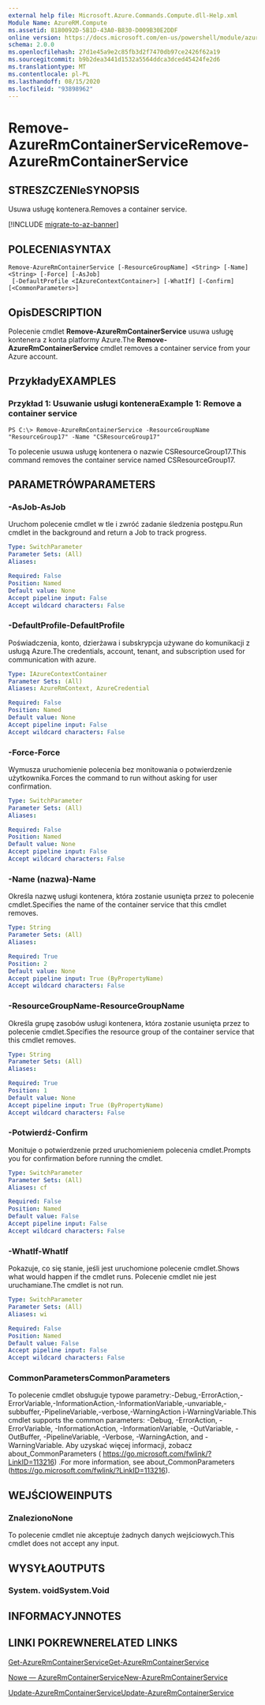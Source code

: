 ```yaml
---
external help file: Microsoft.Azure.Commands.Compute.dll-Help.xml
Module Name: AzureRM.Compute
ms.assetid: 8180092D-5B1D-43A0-B830-D009B30E2DDF
online version: https://docs.microsoft.com/en-us/powershell/module/azurerm.compute/remove-azurermcontainerservice
schema: 2.0.0
ms.openlocfilehash: 27d1e45a9e2c85fb3d2f7470db97ce2426f62a19
ms.sourcegitcommit: b9b2dea3441d1532a5564ddca3dced45424fe2d6
ms.translationtype: MT
ms.contentlocale: pl-PL
ms.lasthandoff: 08/15/2020
ms.locfileid: "93898962"
---
```

# <span data-ttu-id="e8b55-101">Remove-AzureRmContainerService</span><span class="sxs-lookup"><span data-stu-id="e8b55-101">Remove-AzureRmContainerService</span></span>

## <span data-ttu-id="e8b55-102">STRESZCZENIe</span><span class="sxs-lookup"><span data-stu-id="e8b55-102">SYNOPSIS</span></span>
<span data-ttu-id="e8b55-103">Usuwa usługę kontenera.</span><span class="sxs-lookup"><span data-stu-id="e8b55-103">Removes a container service.</span></span>

[!INCLUDE [migrate-to-az-banner](../../includes/migrate-to-az-banner.md)]

## <span data-ttu-id="e8b55-104">POLECENIA</span><span class="sxs-lookup"><span data-stu-id="e8b55-104">SYNTAX</span></span>

```
Remove-AzureRmContainerService [-ResourceGroupName] <String> [-Name] <String> [-Force] [-AsJob]
 [-DefaultProfile <IAzureContextContainer>] [-WhatIf] [-Confirm] [<CommonParameters>]
```

## <span data-ttu-id="e8b55-105">Opis</span><span class="sxs-lookup"><span data-stu-id="e8b55-105">DESCRIPTION</span></span>
<span data-ttu-id="e8b55-106">Polecenie cmdlet **Remove-AzureRmContainerService** usuwa usługę kontenera z konta platformy Azure.</span><span class="sxs-lookup"><span data-stu-id="e8b55-106">The **Remove-AzureRmContainerService** cmdlet removes a container service from your Azure account.</span></span>

## <span data-ttu-id="e8b55-107">Przykłady</span><span class="sxs-lookup"><span data-stu-id="e8b55-107">EXAMPLES</span></span>

### <span data-ttu-id="e8b55-108">Przykład 1: Usuwanie usługi kontenera</span><span class="sxs-lookup"><span data-stu-id="e8b55-108">Example 1: Remove a container service</span></span>
```
PS C:\> Remove-AzureRmContainerService -ResourceGroupName "ResourceGroup17" -Name "CSResourceGroup17"
```

<span data-ttu-id="e8b55-109">To polecenie usuwa usługę kontenera o nazwie CSResourceGroup17.</span><span class="sxs-lookup"><span data-stu-id="e8b55-109">This command removes the container service named CSResourceGroup17.</span></span>

## <span data-ttu-id="e8b55-110">PARAMETRÓW</span><span class="sxs-lookup"><span data-stu-id="e8b55-110">PARAMETERS</span></span>

### <span data-ttu-id="e8b55-111">-AsJob</span><span class="sxs-lookup"><span data-stu-id="e8b55-111">-AsJob</span></span>
<span data-ttu-id="e8b55-112">Uruchom polecenie cmdlet w tle i zwróć zadanie śledzenia postępu.</span><span class="sxs-lookup"><span data-stu-id="e8b55-112">Run cmdlet in the background and return a Job to track progress.</span></span>

```yaml
Type: SwitchParameter
Parameter Sets: (All)
Aliases: 

Required: False
Position: Named
Default value: None
Accept pipeline input: False
Accept wildcard characters: False
```

### <span data-ttu-id="e8b55-113">-DefaultProfile</span><span class="sxs-lookup"><span data-stu-id="e8b55-113">-DefaultProfile</span></span>
<span data-ttu-id="e8b55-114">Poświadczenia, konto, dzierżawa i subskrypcja używane do komunikacji z usługą Azure.</span><span class="sxs-lookup"><span data-stu-id="e8b55-114">The credentials, account, tenant, and subscription used for communication with azure.</span></span>

```yaml
Type: IAzureContextContainer
Parameter Sets: (All)
Aliases: AzureRmContext, AzureCredential

Required: False
Position: Named
Default value: None
Accept pipeline input: False
Accept wildcard characters: False
```

### <span data-ttu-id="e8b55-115">-Force</span><span class="sxs-lookup"><span data-stu-id="e8b55-115">-Force</span></span>
<span data-ttu-id="e8b55-116">Wymusza uruchomienie polecenia bez monitowania o potwierdzenie użytkownika.</span><span class="sxs-lookup"><span data-stu-id="e8b55-116">Forces the command to run without asking for user confirmation.</span></span>

```yaml
Type: SwitchParameter
Parameter Sets: (All)
Aliases: 

Required: False
Position: Named
Default value: None
Accept pipeline input: False
Accept wildcard characters: False
```

### <span data-ttu-id="e8b55-117">-Name (nazwa)</span><span class="sxs-lookup"><span data-stu-id="e8b55-117">-Name</span></span>
<span data-ttu-id="e8b55-118">Określa nazwę usługi kontenera, która zostanie usunięta przez to polecenie cmdlet.</span><span class="sxs-lookup"><span data-stu-id="e8b55-118">Specifies the name of the container service that this cmdlet removes.</span></span>

```yaml
Type: String
Parameter Sets: (All)
Aliases: 

Required: True
Position: 2
Default value: None
Accept pipeline input: True (ByPropertyName)
Accept wildcard characters: False
```

### <span data-ttu-id="e8b55-119">-ResourceGroupName</span><span class="sxs-lookup"><span data-stu-id="e8b55-119">-ResourceGroupName</span></span>
<span data-ttu-id="e8b55-120">Określa grupę zasobów usługi kontenera, która zostanie usunięta przez to polecenie cmdlet.</span><span class="sxs-lookup"><span data-stu-id="e8b55-120">Specifies the resource group of the container service that this cmdlet removes.</span></span>

```yaml
Type: String
Parameter Sets: (All)
Aliases: 

Required: True
Position: 1
Default value: None
Accept pipeline input: True (ByPropertyName)
Accept wildcard characters: False
```

### <span data-ttu-id="e8b55-121">-Potwierdź</span><span class="sxs-lookup"><span data-stu-id="e8b55-121">-Confirm</span></span>
<span data-ttu-id="e8b55-122">Monituje o potwierdzenie przed uruchomieniem polecenia cmdlet.</span><span class="sxs-lookup"><span data-stu-id="e8b55-122">Prompts you for confirmation before running the cmdlet.</span></span>
```yaml
Type: SwitchParameter
Parameter Sets: (All)
Aliases: cf

Required: False
Position: Named
Default value: False
Accept pipeline input: False
Accept wildcard characters: False
```

### <span data-ttu-id="e8b55-123">-WhatIf</span><span class="sxs-lookup"><span data-stu-id="e8b55-123">-WhatIf</span></span>
<span data-ttu-id="e8b55-124">Pokazuje, co się stanie, jeśli jest uruchomione polecenie cmdlet.</span><span class="sxs-lookup"><span data-stu-id="e8b55-124">Shows what would happen if the cmdlet runs.</span></span> <span data-ttu-id="e8b55-125">Polecenie cmdlet nie jest uruchamiane.</span><span class="sxs-lookup"><span data-stu-id="e8b55-125">The cmdlet is not run.</span></span>
```yaml
Type: SwitchParameter
Parameter Sets: (All)
Aliases: wi

Required: False
Position: Named
Default value: False
Accept pipeline input: False
Accept wildcard characters: False
```

### <span data-ttu-id="e8b55-126">CommonParameters</span><span class="sxs-lookup"><span data-stu-id="e8b55-126">CommonParameters</span></span>
<span data-ttu-id="e8b55-127">To polecenie cmdlet obsługuje typowe parametry:-Debug,-ErrorAction,-ErrorVariable,-InformationAction,-InformationVariable,-unvariable,-subbuffer,-PipelineVariable,-verbose,-WarningAction i-WarningVariable.</span><span class="sxs-lookup"><span data-stu-id="e8b55-127">This cmdlet supports the common parameters: -Debug, -ErrorAction, -ErrorVariable, -InformationAction, -InformationVariable, -OutVariable, -OutBuffer, -PipelineVariable, -Verbose, -WarningAction, and -WarningVariable.</span></span> <span data-ttu-id="e8b55-128">Aby uzyskać więcej informacji, zobacz about_CommonParameters ( https://go.microsoft.com/fwlink/?LinkID=113216) .</span><span class="sxs-lookup"><span data-stu-id="e8b55-128">For more information, see about_CommonParameters (https://go.microsoft.com/fwlink/?LinkID=113216).</span></span>

## <span data-ttu-id="e8b55-129">WEJŚCIOWE</span><span class="sxs-lookup"><span data-stu-id="e8b55-129">INPUTS</span></span>

### <span data-ttu-id="e8b55-130">Znaleziono</span><span class="sxs-lookup"><span data-stu-id="e8b55-130">None</span></span>
<span data-ttu-id="e8b55-131">To polecenie cmdlet nie akceptuje żadnych danych wejściowych.</span><span class="sxs-lookup"><span data-stu-id="e8b55-131">This cmdlet does not accept any input.</span></span>

## <span data-ttu-id="e8b55-132">WYSYŁA</span><span class="sxs-lookup"><span data-stu-id="e8b55-132">OUTPUTS</span></span>

### <span data-ttu-id="e8b55-133">System. void</span><span class="sxs-lookup"><span data-stu-id="e8b55-133">System.Void</span></span>

## <span data-ttu-id="e8b55-134">INFORMACYJN</span><span class="sxs-lookup"><span data-stu-id="e8b55-134">NOTES</span></span>

## <span data-ttu-id="e8b55-135">LINKI POKREWNE</span><span class="sxs-lookup"><span data-stu-id="e8b55-135">RELATED LINKS</span></span>

[<span data-ttu-id="e8b55-136">Get-AzureRmContainerService</span><span class="sxs-lookup"><span data-stu-id="e8b55-136">Get-AzureRmContainerService</span></span>](./Get-AzureRmContainerService.md)

[<span data-ttu-id="e8b55-137">Nowe — AzureRmContainerService</span><span class="sxs-lookup"><span data-stu-id="e8b55-137">New-AzureRmContainerService</span></span>](./New-AzureRmContainerService.md)

[<span data-ttu-id="e8b55-138">Update-AzureRmContainerService</span><span class="sxs-lookup"><span data-stu-id="e8b55-138">Update-AzureRmContainerService</span></span>](./Update-AzureRmContainerService.md)


